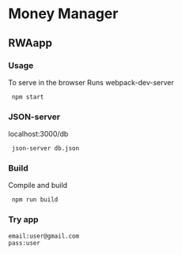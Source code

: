# Money Manager
 	 
## RWAapp
 	 
 	 
 ### Usage
 To serve in the browser
Runs webpack-dev-server
 ```
  npm start
 ```
### JSON-server
localhost:3000/db

 ```
  json-server db.json
 ```
### Build
Compile and build

```
 npm run build
```
### Try app
```
email:user@gmail.com
pass:user
```